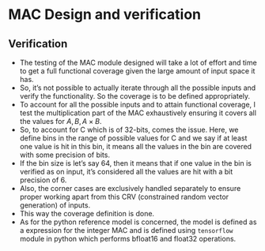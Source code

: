 # MAC Design and verification

## Verification

- The testing of the MAC module designed will take a lot of effort and time to get a full functional coverage given the large amount of input space it has.
- So, it’s not possible to actually iterate through all the possible inputs and verify the functionality. So the coverage is to be defined appropriately.
- To account for all the possible inputs and to attain functional coverage, I test the multiplication part of the MAC exhaustively ensuring it covers all the values for $A, B, A \times B$.
- So, to account for C which is of 32-bits, comes the issue. Here, we define bins in the range of possible values for C and we say if at least one value is hit in this bin, it means all the values in the bin are covered with some precision of bits.
- If the bin size is let’s say 64, then it means that if one value in the bin is verified as on input, it’s considered all the values are hit with a bit precision of 6.
- Also, the corner cases are exclusively handled separately to ensure proper working apart from this CRV (constrained random vector generation) of inputs.
- This way the coverage definition is done.
- As for the python reference model is concerned, the model is defined as a expression for the integer MAC and is defined using `tensorflow` module in python which performs bfloat16 and float32 operations.
